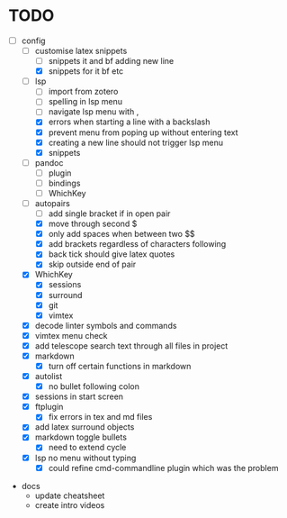 # TODO

- [ ] config
  - [ ] customise latex snippets 
    - [ ] snippets it and bf adding new line
    - [x] snippets for it bf etc 
  - [ ] lsp 
    - [ ] import from zotero 
    - [ ] spelling in lsp menu
    - [ ] navigate lsp menu with <C-j>, <C-k> 
    - [x] errors when starting a line with a backslash 
    - [x] prevent menu from poping up without entering text 
    - [x] creating a new line should not trigger lsp menu 
    - [x] snippets 
  - [ ] pandoc 
    - [ ] plugin 
    - [ ] bindings 
    - [ ] WhichKey 
  - [ ] autopairs 
    - [ ] add single bracket if in open pair 
    - [x] move through second $ 
    - [x] only add spaces when between two $$ 
    - [x] add brackets regardless of characters following 
    - [x] back tick should give latex quotes 
    - [x] skip outside end of pair 
  - [x] WhichKey 
    - [x] sessions 
    - [x] surround 
    - [x] git 
    - [x] vimtex 
  - [x] decode linter symbols and commands 
  - [x] vimtex menu check 
  - [x] add telescope search text through all files in project 
  - [x] markdown 
    - [x] turn off certain functions in markdown 
  - [x] autolist 
    - [x] no bullet following colon
  - [x] sessions in start screen 
  - [x] ftplugin 
    - [x] fix errors in tex and md files
  - [x] add latex surround objects 
  - [x] markdown toggle bullets 
    - [x] need to extend cycle
  - [x] lsp no menu without typing 
    - [x] could refine cmd-commandline plugin which was the problem
- docs
  - update cheatsheet
  - create intro videos

